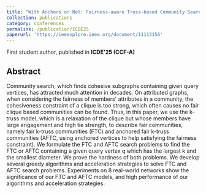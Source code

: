 ```yaml
---
title: "With Anchors or Not: Fairness-aware Truss-based Community Search on Attributed Graphs."
collection: publications
category: conferences
permalink: /publication/ICDE25
paperurl: 'https://ieeexplore.ieee.org/document/11113156'
---
```

First student author, published in **ICDE'25 (CCF-A)**

## Abstract
Community search, which finds cohesive subgraphs containing given query vertices, has attracted much attention in decades. On attributed graphs, when considering the fairness of members' attributes in a community, the cohesiveness constraint of a clique is too strong, which often causes no fair clique based communities can be found. Thus, in this paper, we use the k-truss model, which is a relaxation of the clique but whose members have large engagement and high tie strength, to describe fair communities, namely fair k-truss communities (FTC) and anchored fair k-truss communities (AFTC, using anchored vertices to help satisfying the fairness constraint). We formulate the FTC and AFTC search problems to find the FTC or AFTC containing a given query vertex q which has the largest k and the smallest diameter. We prove the hardness of both problems. We develop several greedy algorithms and acceleration strategies to solve FTC and AFTC search problems. Experiments on 8 real-world networks show the significance of our FTC and AFTC models, and high performance of our algorithms and acceleration strategies.
